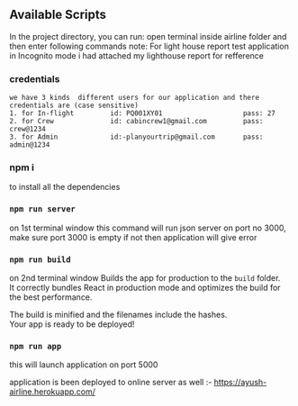 
## Available Scripts

In the project directory, you can run:
open terminal inside airline folder and then enter following commands
note: For light house report test application in Incognito mode i had attached my lighthouse report for refference

### credentials 
    we have 3 kinds  different users for our application and there credentials are (case sensitive)
    1. for In-flight         id: PQ001XY01                    pass: 27
    2. for Crew              id: cabincrew1@gmail.com         pass: crew@1234
    3. for Admin             id:-planyourtrip@gmail.com       pass: admin@1234

### npm i 
to install all the dependencies

### `npm run server`
on 1st terminal window 
this command will run json server on port no 3000,<br />
make sure port 3000 is empty if not then application will give error

### `npm run build`
on 2nd terminal window
Builds the app for production to the `build` folder.<br />
It correctly bundles React in production mode and optimizes the build for the best performance.

The build is minified and the filenames include the hashes.<br />
Your app is ready to be deployed!

### `npm run app`
this will launch application on port 5000


application is been deployed to online server as well :- https://ayush-airline.herokuapp.com/
